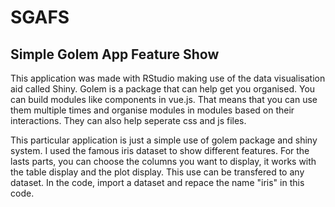 # SGAFS 
## Simple Golem App Feature Show

This application was made with RStudio making use of the data visualisation aid called Shiny.
Golem is a package that can help get you organised. You can build modules like components in vue.js.
That means that you can use them multiple times and organise modules in modules based on their interactions.
They can also help seperate css and js files.

This particular application is just a simple use of golem package and shiny system. I used the famous iris dataset to show different features.
For the lasts parts, you can choose the columns you want to display, it works with the table display and the plot display. 
This use can be transfered to any dataset.
In the code, import a dataset and repace the name "iris" in this code. 
